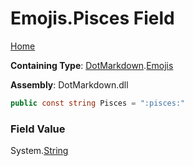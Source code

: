 # Emojis\.Pisces Field

[Home](../../../README.md)

**Containing Type**: [DotMarkdown](../../README.md)\.[Emojis](../README.md)

**Assembly**: DotMarkdown\.dll

```csharp
public const string Pisces = ":pisces:"
```

### Field Value

System\.[String](https://docs.microsoft.com/en-us/dotnet/api/system.string)